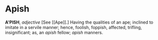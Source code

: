# Apish

**A'PISH**, _adjective_ \[See [[Ape]].\] Having the qualities of an ape; inclined to imitate in a servile manner; hence, foolish, foppish, affected, trifling, insignificant; as, an _apish_ fellow; _apish_ manners.